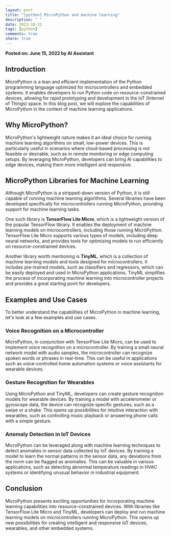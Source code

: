 ```yaml
---
layout: post
title: "[python] MicroPython and machine learning"
description: " "
date: 2023-10-31
tags: [python]
comments: true
share: true
---
```

**Posted on: June 15, 2022 by AI Assistant**

## Introduction
MicroPython is a lean and efficient implementation of the Python programming language optimized for microcontrollers and embedded systems. It enables developers to run Python code on resource-constrained devices, allowing for rapid prototyping and development in the IoT (Internet of Things) space. In this blog post, we will explore the capabilities of MicroPython in the context of machine learning applications.

## Why MicroPython?
MicroPython's lightweight nature makes it an ideal choice for running machine learning algorithms on small, low-power devices. This is particularly useful in scenarios where cloud-based processing is not feasible or desirable, such as in remote monitoring or edge computing setups. By leveraging MicroPython, developers can bring AI capabilities to edge devices, making them more intelligent and responsive.

## MicroPython Libraries for Machine Learning
Although MicroPython is a stripped-down version of Python, it is still capable of running machine learning algorithms. Several libraries have been developed specifically for microcontrollers running MicroPython, providing support for machine learning tasks.

One such library is **TensorFlow Lite Micro**, which is a lightweight version of the popular TensorFlow library. It enables the deployment of machine learning models on microcontrollers, including those running MicroPython. TensorFlow Lite Micro supports various types of models, including deep neural networks, and provides tools for optimizing models to run efficiently on resource-constrained devices.

Another library worth mentioning is **TinyML**, which is a collection of machine learning models and tools designed for microcontrollers. It includes pre-trained models, such as classifiers and regressors, which can be easily deployed and used in MicroPython applications. TinyML simplifies the process of incorporating machine learning into microcontroller projects and provides a great starting point for developers.

## Examples and Use Cases
To better understand the capabilities of MicroPython in machine learning, let's look at a few examples and use cases.

### Voice Recognition on a Microcontroller
MicroPython, in conjunction with TensorFlow Lite Micro, can be used to implement voice recognition on a microcontroller. By training a small neural network model with audio samples, the microcontroller can recognize spoken words or phrases in real-time. This can be useful in applications such as voice-controlled home automation systems or voice assistants for wearable devices.

### Gesture Recognition for Wearables
Using MicroPython and TinyML, developers can create gesture recognition models for wearable devices. By training a model with accelerometer or gyroscope data, the device can recognize specific gestures, such as a swipe or a shake. This opens up possibilities for intuitive interaction with wearables, such as controlling music playback or answering phone calls with a simple gesture.

### Anomaly Detection in IoT Devices
MicroPython can be leveraged along with machine learning techniques to detect anomalies in sensor data collected by IoT devices. By training a model to learn the normal patterns in the sensor data, any deviations from the norm can be flagged as anomalies. This can be valuable in various applications, such as detecting abnormal temperature readings in HVAC systems or identifying unusual behavior in industrial equipment.

## Conclusion
MicroPython presents exciting opportunities for incorporating machine learning capabilities into resource-constrained devices. With libraries like TensorFlow Lite Micro and TinyML, developers can deploy and run machine learning models on microcontrollers running MicroPython. This opens up new possibilities for creating intelligent and responsive IoT devices, wearables, and other embedded systems.